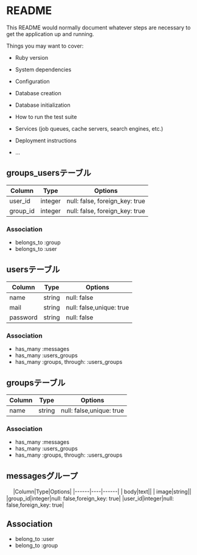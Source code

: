 # README

This README would normally document whatever steps are necessary to get the
application up and running.

Things you may want to cover:

* Ruby version

* System dependencies

* Configuration

* Database creation

* Database initialization

* How to run the test suite

* Services (job queues, cache servers, search engines, etc.)

* Deployment instructions

* ...

## groups_usersテーブル

|Column|Type|Options|
|------|----|-------|
|user_id|integer|null: false, foreign_key: true|
|group_id|integer|null: false, foreign_key: true|

### Association
- belongs_to :group
- belongs_to :user

## usersテーブル

|Column|Type|Options|
|------|----|-------|
|  name|string|null: false|
|  mail|string|null: false,unique: true|
|password|string|null: false|

### Association
- has_many :messages
- has_many :users_groups
- has_many :groups, through: :users_groups

## groupsテーブル

|Column|Type|Options|
|------|----|------|
|  name|string|null: false,unique: true|

### Association
- has_many :messages
- has_many :users_groups
- has_many :groups, through: :users_groups

## messagesグループ
　
|Column|Type|Options|
|------|----|------|
|  body|text||
| image|string||
|group_id|integer|null: false,foreign_key: true|
|user_id|integer|null: false,foreign_key: true|

## Association
- belong_to :user
- belong_to :group